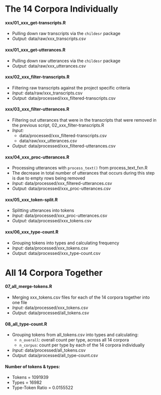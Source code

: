 
# The 14 Corpora Individually

#### xxx/01\_xxx\_get-transcripts.R

  - Pulling down raw transcripts via the `childesr` package
  - *Output:* data/raw/xxx\_transcripts.csv

#### xxx/01\_xxx\_get-utterances.R

  - Pulling down raw utterances via the `childesr` package
  - *Output:* data/raw/xxx\_utterances.csv

#### xxx/02\_xxx\_filter-transcripts.R

  - Filtering raw transcripts against the project specific criteria  
  - *Input:* data/raw/xxx\_transcripts.csv
  - *Output:* data/processed/xxx\_filtered-transcripts.csv

#### xxx/03\_xxx\_filter-utterances.R

  - Filtering out utterances that were in the transcripts that were
    removed in the previous script, 02\_xxx\_filter-transcripts.R
  - *Input:*
      - data/processed/xxx\_filtered-transcripts.csv
      - data/raw/xxx\_utterances.csv
  - *Output:* data/processed/xxx\_filtered-utterances.csv

#### xxx/04\_xxx\_proc-utterances.R

  - Processing utterances with `process_text()` from
    process\_text\_fxn.R
  - The decrease in total number of utterances that occurs during this
    step is due to empty rows being removed
  - *Input:* data/processed/xxx\_filtered-utterances.csv
  - *Output:* data/processed/xxx\_proc-utterances.csv

#### xxx/05\_xxx\_token-split.R

  - Splitting utterances into tokens
  - *Input:* data/processed/xxx\_proc-utterances.csv
  - *Output:* data/processed/xxx\_tokens.csv

#### xxx/06\_xxx\_type-count.R

  - Grouping tokens into types and calculating frequency
  - *Input:* data/processed/xxx\_tokens.csv
  - *Output:* data/processed/xxx\_type-count.csv

# All 14 Corpora Together

#### 07\_all\_merge-tokens.R

  - Merging xxx\_tokens.csv files for each of the 14 corpora together
    into one file  
  - *Input:* data/processed/xxx\_tokens.csv  
  - *Output:* data/processed/all\_tokens.csv

#### 08\_all\_type-count.R

  - Grouping tokens from all\_tokens.csv into types and calculating:
      - `n_overall`: overall count per type, across all 14 corpora
      - `n_corpus`: count per type by each of the 14 corpora
        individually
  - *Input:* data/processed/all\_tokens.csv
  - *Output:* data/processed/all\_type-count.csv

#### Number of tokens & types:

  - Tokens = 1091939
  - Types = 16982
  - Type-Token Ratio = 0.0155522

